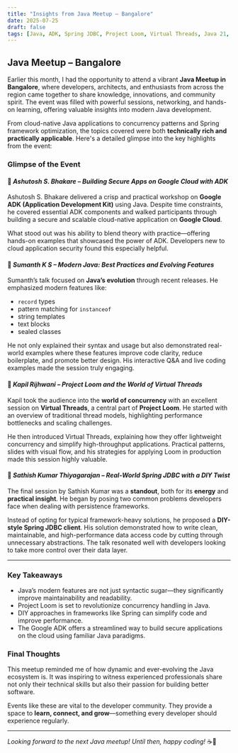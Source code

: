 ```yaml
---
title: "Insights from Java Meetup – Bangalore"
date: 2025-07-25
draft: false
tags: [Java, ADK, Spring JDBC, Project Loom, Virtual Threads, Java 21, Google Cloud, Developer Community, Meetup]
---
```


Java Meetup – Bangalore
------------------------

Earlier this month, I had the opportunity to attend a vibrant **Java Meetup in Bangalore**, where developers, architects, and enthusiasts from across the region came together to share knowledge, innovations, and community spirit. The event was filled with powerful sessions, networking, and hands-on learning, offering valuable insights into modern Java development.

From cloud-native Java applications to concurrency patterns and Spring framework optimization, the topics covered were both **technically rich and practically applicable**. Here's a detailed glimpse into the key highlights from the event:

### Glimpse of the Event

#### 🔹 *Ashutosh S. Bhakare – Building Secure Apps on Google Cloud with ADK*

Ashutosh S. Bhakare delivered a crisp and practical workshop on **Google ADK (Application Development Kit)** using Java. Despite time constraints, he covered essential ADK components and walked participants through building a secure and scalable cloud-native application on **Google Cloud**.

What stood out was his ability to blend theory with practice—offering hands-on examples that showcased the power of ADK. Developers new to cloud application security found this especially helpful.

#### 🔹 *Sumanth K S – Modern Java: Best Practices and Evolving Features*

Sumanth’s talk focused on **Java’s evolution** through recent releases. He emphasized modern features like:

- `record` types
- pattern matching for `instanceof`
- string templates
- text blocks
- sealed classes

He not only explained their syntax and usage but also demonstrated real-world examples where these features improve code clarity, reduce boilerplate, and promote better design. His interactive Q&A and live coding examples made the session truly engaging.

#### 🔹 *Kapil Rijhwani – Project Loom and the World of Virtual Threads*

Kapil took the audience into the **world of concurrency** with an excellent session on **Virtual Threads**, a central part of **Project Loom**. He started with an overview of traditional thread models, highlighting performance bottlenecks and scaling challenges.

He then introduced Virtual Threads, explaining how they offer lightweight concurrency and simplify high-throughput applications. Practical patterns, slides with visual flow, and his strategies for applying Loom in production made this session highly valuable.

#### 🔹 *Sathish Kumar Thiyagarajan – Real-World Spring JDBC with a DIY Twist*

The final session by Sathish Kumar was a **standout**, both for its **energy** and **practical insight**. He began by posing two common problems developers face when dealing with persistence frameworks.

Instead of opting for typical framework-heavy solutions, he proposed a **DIY-style Spring JDBC client**. His solution demonstrated how to write clean, maintainable, and high-performance data access code by cutting through unnecessary abstractions. The talk resonated well with developers looking to take more control over their data layer.

---

### Key Takeaways

- Java’s modern features are not just syntactic sugar—they significantly improve maintainability and readability.
- Project Loom is set to revolutionize concurrency handling in Java.
- DIY approaches in frameworks like Spring can simplify code and improve performance.
- The Google ADK offers a streamlined way to build secure applications on the cloud using familiar Java paradigms.

### Final Thoughts

This meetup reminded me of how dynamic and ever-evolving the Java ecosystem is. It was inspiring to witness experienced professionals share not only their technical skills but also their passion for building better software.

Events like these are vital to the developer community. They provide a space to **learn, connect, and grow**—something every developer should experience regularly.

---

*Looking forward to the next Java meetup! Until then, happy coding!* ☕🚀
